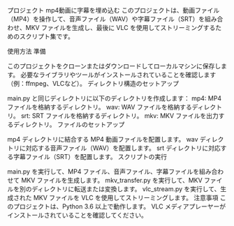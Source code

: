 プロジェクト mp4動画に字幕を埋め込む
このプロジェクトは、動画ファイル（MP4）を操作して、音声ファイル（WAV）や字幕ファイル（SRT）を組み合わせ、MKV ファイルを生成し、最後に VLC を使用してストリーミングするためのスクリプト集です。

使用方法
準備

このプロジェクトをクローンまたはダウンロードしてローカルマシンに保存します。
必要なライブラリやツールがインストールされていることを確認します（例：ffmpeg、VLCなど）。
ディレクトリ構造のセットアップ

main.py と同じディレクトリに以下のディレクトリを作成します：
mp4: MP4 ファイルを格納するディレクトリ。
wav: WAV ファイルを格納するディレクトリ。
srt: SRT ファイルを格納するディレクトリ。
mkv: MKV ファイルを出力するディレクトリ。
ファイルのセットアップ

mp4 ディレクトリに結合する MP4 動画ファイルを配置します。
wav ディレクトリに対応する音声ファイル（WAV）を配置します。
srt ディレクトリに対応する字幕ファイル（SRT）を配置します。
スクリプトの実行

main.py を実行して、MP4 ファイル、音声ファイル、字幕ファイルを組み合わせて MKV ファイルを生成します。
mkv_transfer.py を実行して、MKV ファイルを別のディレクトリに転送または変換します。
vlc_stream.py を実行して、生成された MKV ファイルを VLC を使用してストリーミングします。
注意事項
このプロジェクトは、Python 3.6 以上で動作します。
VLC メディアプレーヤーがインストールされていることを確認してください。
